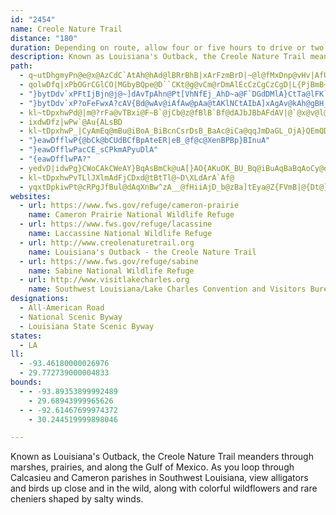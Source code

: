 ```yaml
---
id: "2454"
name: Creole Nature Trail
distance: "180"
duration: Depending on route, allow four or five hours to drive or two days to visit the byway.
description: Known as Louisiana's Outback, the Creole Nature Trail meanders through marshes, prairies, and along the Gulf of Mexico. As you loop through Calcasieu and Cameron parishes in Southwest Louisiana, view alligators and birds up close and in the wild, along with colorful wildflowers and rare cheniers shaped by salty winds.
path:
  - q~utDhgmyPn@e@x@AzCdC`AtAh@hAd@lBRrBhB|xArFzmBrD|~@l@fMxDnp@vHv|AfUbkDTdOFfuA^zTh@tj@a@zdAP~nCC~o@a@|~AqAlfCe@|^s@tlBiAt|@kAhZMnFaAz|CiAhzBaBdqEOjfAFtrAFpFrWnmG|@zT?`Ca@`Gw@xDu@rBaKfVgAnDs@xDe@~DQ`E?jTG`E[bEm@zDiBtGw]rhAq@xDK~BJ`CDp@f@zB`O|_@
  - qolwDfq|xPbOGrCGlCO|MGbyBQpe@D``CKt@g@vCm@rDmAlEcCzCgCzCgD|L{PjBmB~BsBrCyAlDsAjEaA`Dc@~DKfXGhj@AxyACrCKjDu@tBw@dDyBjf@gd@fEgCrBm@fB_@~AOhAGhyAFbDXrBj@hPrH~Bf@lBLbq@UvGE|BQfCg@rCgAtq@_d@tD_DhHgKxBkBbg@s\p`@_WxBeAbCs@zDc@`CBx}@kChH_@~l@gHfKu@jVWfT?vaACxDN|B`@xBl@na@tPlDbA|BXzZ`BxCEjLk@zCNvB`@~B~@pCfB|@~@tAjBhAxBz@nC^vB\lENdS^lDj@lBf@~@dGfJt@rBZbBLtCKlm@RnDt@rCz@|ArBnBdBv@dDd@zUJpoEo@lHDfE\dEz@zDvAt|@dc@rGlCtGrBx~FrnAzA`@|BlAbB|Ar@hAn@rAr@vCp_@trBhArEl@dBvBrD`^fg@jBzDpQfd@dCrHdd@jiBzAfEn`@n_ArA`CfBdC~CfCzmAbq@bG`DrDbB|D`AbHv@b}C~J`E\~DdAlDlBzb@pZlDxBtDfApFx@fe@lFzBD|BKnBa@dBk@hAs@rWoVnAgA`DeBlAa@deC_l@tBy@fCoBxAkBfAqB
  - "}bytDdv`xPFtIjBjn@j@~]dAvTpAhn@Pt[VhNfEj_AhD~a@F`DGdDMlA}CtTa@lFK`DK`VK`DeEp\\u@vOeArE{@lBuExHkF~JeBzBeGrG}AtByB`GwBfHaJjb@c@zHN~B`@~BGp@_BfFwDpO_N~aAe@dB}A~CmFpYu@dCk@nA}@dAeEfD]d@cArBU~A@|`@F`Ef@xAp@t@p@^x@PrADrASnSmGbEs@`BOj~AoFrIP~Nc@zBPzBl@hBjAt@p@hAtAhAdCph@tvA|BtHbB`Ir@xEt@nIP~EJtIsM|qGeOtoBi@rIeCpnCe@`E{@nC"
  - "}bytDdv`xP?oFeFwxA?cAV{Bd@wAv@iAfAw@pAa@tAKlNCtAIbA]xAgAv@kAh@gBH_BqAeg@gAk\\wAwl@gD}bAu@mi@GiTu@mi@?kUs@yv@Iwt@Pq[M__@T{PRaf@^}WbByc@YuGHqL"
  - kl~tDpxhwPd@|m@?rFa@vTBxi@F~B`@jCb@z@fBlB`Bf@dAJbJBbAFdAV|@`@x@v@l@z@^fARnAzCpv@pEvz@`Dzh@hJzoAb@rQZzBhBxFp@tChBtSJpBCre@Q`DgAnKb@dL`BrZ`@lBt@~ApApA`GtDp@|@d@bAZjAJpAtAte@Gxe@J~BRpArAbClAv@`A^fFlA~@`@t@p@p@~@n@rBL~@DrCMxhAHjBVhAl@hAzAtAlAj@vBRb]FtAHx@JZJXJXNTRTNTXXd@j@f@@BHDPNJN
  - ixdwDfz|wPw`@Au{ALsBD
  - kl~tDpxhwP_|CyAmEq@mBu@iBoA_BiBcnCsrDsB_BaAc@iCa@qqJmDaGL_OjA}QEmQDyALsAXqA\mAl@eNzIsz@rg@uBx@kC^oaCMsAA_gCGuwAO\xdDJh`@FzHBtHBzJDpJ?P?hGgFA}B?iHEeHGeJGu@?MBMJCLAP?R?lC?TLnzAh@rjCChVZnoAFfp@^vy@DjYB^JLJJLDnRMVDZRPnm@wx@Pi@BiACq@?iD?{E?M?ig@F{eC~@kzAPezA^mpGZgz@\{tBd@W@{GD_N?_A@itB\
  - "}eawDfflwP{@bCk@bCUdBCfBpAteER|eB_@f@c@XenBPBp}BInuA"
  - "}eawDfflwPacCE_sCPkmAPyuDlA"
  - "{eawDfflwPA?"
  - yedvD|idwPg}CWoCAkCWeAY}BqAsBmCk@uA[}AO{AKuOK_BU_Bq@iBuAqBaBqAoCy@oCSu_GEuqGXydB?elAVoC^_CfA}ArAqA|Ba@rA_@tBCv@OrT?fcDNfsAYzEw@`Ds@lB
  - kl~tDpxhwPvTLlJXlmAdFjCDxd@tBtTl@~D\XLdArA`Af@
  - yqxtDpkiwPt@cRPgJfBul@dAqXnBw^zA__@fHiiAjD_b@zBa]tEya@Z{FVmB|@{Dt@}EtIcv@r@}EhAkFf@gBrBmFf@sBvDoYFs@Gk@RaBp@sBlAaCNw@`Kml@`AiIpBw^PcHf@eHzCahAx@}TxEa}AZuJd@sHlBwWlEec@`Gap@xMipAfCiSpRivAjKct@dEiXzPeaAhAaHtBcQrO}|@vYc`BxFiZhTonArGya@dFwYfA}NlDw]pEc_@r@iE~Gei@bAsJd@iJb@yDlAmGl@aHhAuIrM{t@`BwMbIyi@vB{PtFc^dJqr@nIwr@`CcU`Tu{A|@sHf@eGzCeQnJk~@bC{SzAiLZ_ENuGl@gMdGyh@PiFi@eMGcF^sJl@cLp@}E`UshAr@{ELmBHsBDuIDccB_Aq[?uIFoTFqBh@}EbeBedK^kBxAiEtKaV
websites:
  - url: https://www.fws.gov/refuge/cameron-prairie
    name: Cameron Prairie National Wildlife Refuge
  - url: https://www.fws.gov/refuge/lacassine
    name: Laccassine National Wildlife Refuge
  - url: http://www.creolenaturetrail.org
    name: Louisiana's Outback - the Creole Nature Trail
  - url: https://www.fws.gov/refuge/sabine
    name: Sabine National Wildlife Refuge
  - url: http://www.visitlakecharles.org
    name: Southwest Louisiana/Lake Charles Convention and Visitors Bureau
designations:
  - All-American Road
  - National Scenic Byway
  - Louisiana State Scenic Byway
states:
  - LA
ll:
  - -93.46180000026976
  - 29.772739000004833
bounds:
  - - -93.89353899992489
    - 29.68943999965626
  - - -92.61467699974372
    - 30.244519999898046

---
```


Known as Louisiana's Outback, the Creole Nature Trail meanders through marshes, prairies, and along the Gulf of Mexico. As you loop through Calcasieu and Cameron parishes in Southwest Louisiana, view alligators and birds up close and in the wild, along with colorful wildflowers and rare cheniers shaped by salty winds.
